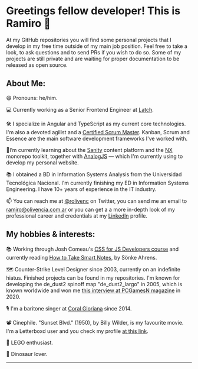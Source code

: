 # Greetings fellow developer! This is Ramiro 👋

At my GitHub repositories you will find some personal projects that I develop in my free time outside of my main job position. Feel free to take a look, to ask questions and to send PRs if you wish to do so. Some of my projects are still private and are waiting for proper documentation to be released as open source.

## About Me:
😄 Pronouns: he/him.

💻 Currently working as a Senior Frontend Engineer at [Latch](https://www.latch.com/).

🛠️ I specialize in Angular and TypeScript as my current core technologies. I'm also a devoted agilist and a [Certified Scrum Master](https://github.com/rolivencia/rolivencia/blob/main/csm-certificate.pdf). Kanban, Scrum and Essence are the main software development frameworks I've worked with.

🌱I’m currently learning about the [Sanity](https://sanity.io) content platform and the [NX](https://nx.dev/) monorepo toolkit, together with [AnalogJS](https://analogjs.org/) — which I'm currently using to develop my personal website.

📚 I obtained a BD in Information Systems Analysis from the Universidad Tecnológica Nacional. I'm currently finishing my ED in Information Systems Engineering. I have 10+ years of experience in the IT industry.

📫 You can reach me at [@rolivenc](https://twitter.com/rolivenc) on Twitter, you can send me an email to [ramiro@olivencia.com.ar](mailto:ramiro@olivencia.com.ar) or you can get a a more in-depth look of my professional career and credentials at my [LinkedIn](https://www.linkedin.com/in/rolivencia/) profile.

## My hobbies & interests:

📚 Working through Josh Comeau's [CSS for JS Developers course](https://css-for-js.dev/) and currently reading [How to Take Smart Notes]([https://www.goodreads.com/en/book/show/16868](https://www.goodreads.com/en/book/show/34507927)), by Sönke Ahrens.

🗺️ Counter-Strike Level Designer since 2003, currently on an indefinite hiatus. Finished projects can be found in my repositories. I'm known for developing the de_dust2 spinoff map "de_dust2_largo" in 2005, which is known worldwide and won me [this interview at PCGamesN magazine](https://www.pcgamesn.com/counter-strike-global-offensive/de_dust2_long) in 2020.

🎙️️ I'm a baritone singer at [Coral Gloriana](https://www.youtube.com/channel/UCA0O1r-yInmktEcVwjDKnrw) since 2014.

📽️ Cinephile. "Sunset Blvd." (1950), by Billy Wilder, is my favourite movie. I'm a Letterboxd user and you check my profile [at this link](https://letterboxd.com/mapper/).

🧱 LEGO enthusiast.

🦖 Dinosaur lover.

-----


